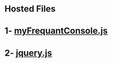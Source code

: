 # Hosted Files
# 1- [myFrequantConsole.js](https://raw.githubusercontent.com/Muhammad-saad-2000/HostedFiles/master/myFrequantConsole.js)
# 2- [jquery.js](https://raw.githubusercontent.com/Muhammad-saad-2000/HostedFiles/master/jquery.js)
